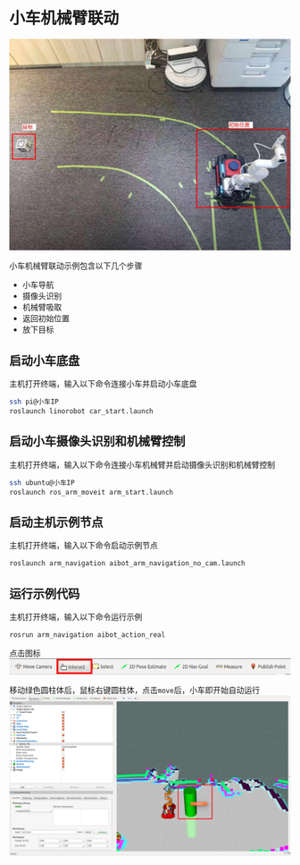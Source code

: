 # 小车机械臂联动

![aibot_example](../pic/aibot_example.jpg)

小车机械臂联动示例包含以下几个步骤

* 小车导航
* 摄像头识别
* 机械臂吸取
* 返回初始位置
* 放下目标


## 启动小车底盘

主机打开终端，输入以下命令连接小车并启动小车底盘

```bash
ssh pi@小车IP
roslaunch linorobot car_start.launch
```

## 启动小车摄像头识别和机械臂控制

主机打开终端，输入以下命令连接小车机械臂并启动摄像头识别和机械臂控制

```bash
ssh ubuntu@小车IP
roslaunch ros_arm_moveit arm_start.launch
```


## 启动主机示例节点

主机打开终端，输入以下命令启动示例节点
```bash
roslaunch arm_navigation aibot_arm_navigation_no_cam.launch
```


## 运行示例代码

主机打开终端，输入以下命令运行示例
```bash
rosrun arm_navigation aibot_action_real
```

点击图标
![aibot_example_button](../pic/aibot_example_button.png)

移动绿色圆柱体后，鼠标右键圆柱体，点击`move`后，小车即开始自动运行
![aibot_example_rviz](../pic/aibot_example_rviz.png)
